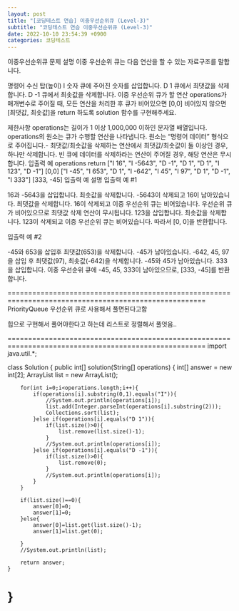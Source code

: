 ```yaml
---
layout: post
title: "[코딩테스트 연습] 이중우선순위큐 (Level-3)"
subtitle: "코딩테스트 연습 이중우선순위큐 (Level-3)"
date: 2022-10-10 23:54:39 +0900
categories: 코딩테스트
---
```



이중우선순위큐
문제 설명
이중 우선순위 큐는 다음 연산을 할 수 있는 자료구조를 말합니다.

명령어	수신 탑(높이)
I 숫자	큐에 주어진 숫자를 삽입합니다.
D 1	큐에서 최댓값을 삭제합니다.
D -1	큐에서 최솟값을 삭제합니다.
이중 우선순위 큐가 할 연산 operations가 매개변수로 주어질 때, 모든 연산을 처리한 후 큐가 비어있으면 [0,0] 비어있지 않으면 [최댓값, 최솟값]을 return 하도록 solution 함수를 구현해주세요.

제한사항
operations는 길이가 1 이상 1,000,000 이하인 문자열 배열입니다.
operations의 원소는 큐가 수행할 연산을 나타냅니다.
원소는 “명령어 데이터” 형식으로 주어집니다.- 최댓값/최솟값을 삭제하는 연산에서 최댓값/최솟값이 둘 이상인 경우, 하나만 삭제합니다.
빈 큐에 데이터를 삭제하라는 연산이 주어질 경우, 해당 연산은 무시합니다.
입출력 예
operations	return
["I 16", "I -5643", "D -1", "D 1", "D 1", "I 123", "D -1"]	[0,0]
["I -45", "I 653", "D 1", "I -642", "I 45", "I 97", "D 1", "D -1", "I 333"]	[333, -45]
입출력 예 설명
입출력 예 #1

16과 -5643을 삽입합니다.
최솟값을 삭제합니다. -5643이 삭제되고 16이 남아있습니다.
최댓값을 삭제합니다. 16이 삭제되고 이중 우선순위 큐는 비어있습니다.
우선순위 큐가 비어있으므로 최댓값 삭제 연산이 무시됩니다.
123을 삽입합니다.
최솟값을 삭제합니다. 123이 삭제되고 이중 우선순위 큐는 비어있습니다.
따라서 [0, 0]을 반환합니다.

입출력 예 #2

-45와 653을 삽입후 최댓값(653)을 삭제합니다. -45가 남아있습니다.
-642, 45, 97을 삽입 후 최댓값(97), 최솟값(-642)을 삭제합니다. -45와 45가 남아있습니다.
333을 삽입합니다.
이중 우선순위 큐에 -45, 45, 333이 남아있으므로, [333, -45]를 반환합니다.

======================================================================================================
PriorityQueue
우선순위 큐로 사용해서 풀면된다고함





힙으로 구현해서 풀어야한다고 하는데
리스트로 정렬해서 풀엇음..

======================================================================================================
import java.util.*;

class Solution {
    public int[] solution(String[] operations) {
        int[] answer = new int[2];
        ArrayList<Integer> list = new ArrayList<Integer>();
        
        for(int i=0;i<operations.length;i++){
            if(operations[i].substring(0,1).equals("I")){
                //System.out.println(operations[i]);
                list.add(Integer.parseInt(operations[i].substring(2)));
                Collections.sort(list);
            }else if(operations[i].equals("D 1")){
                if(list.size()>0){
                    list.remove(list.size()-1);
                }
                //System.out.println(operations[i]);
            }else if(operations[i].equals("D -1")){
                if(list.size()>0){
                    list.remove(0);
                }                
                //System.out.println(operations[i]);
            }
        }
        
        if(list.size()==0){
            answer[0]=0;
            answer[1]=0;
        }else{
            answer[0]=list.get(list.size()-1);
            answer[1]=list.get(0);
            
        }
        //System.out.println(list);
        
        return answer;
    }
}
======================================================================================================
